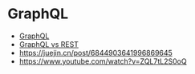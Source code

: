 # GraphQL

- [GraphQL](https://graphql.org/)
- [GraphQL vs REST](https://philsturgeon.uk/api/2017/01/24/graphql-vs-rest-overview/)
- https://juejin.cn/post/6844903641996869645
- https://www.youtube.com/watch?v=ZQL7tL2S0oQ